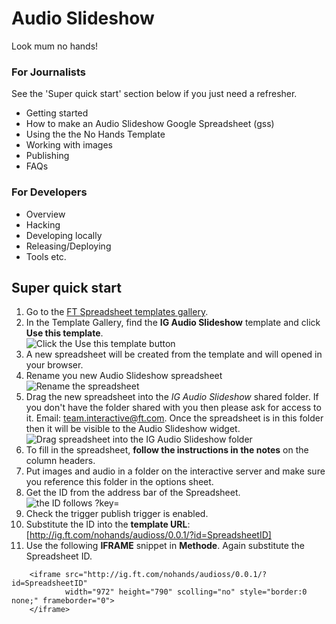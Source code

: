 Audio Slideshow
===============

Look mum no hands!

### For Journalists

See the 'Super quick start' section below if you just need a refresher.

* Getting started
* How to make an Audio Slideshow Google Spreadsheet (gss)
* Using the the No Hands Template
* Working with images
* Publishing
* FAQs

### For Developers

* Overview
* Hacking
* Developing locally
* Releasing/Deploying
* Tools etc.


## Super quick start

1. Go to the [FT Spreadsheet templates gallery](https://drive.google.com/a/ft.com/templates?type=spreadsheets).
1. In the Template Gallery, find the **IG Audio Slideshow** template and click **Use this template**.  
![Click the Use this template button](https://www.evernote.com/shard/s213/sh/ddbb96b1-15a9-4ee3-ad8c-620d7c126672/20e9599e0fa3a38b2bdbf6872410229d/deep/0/Screenshot%2005/03/2013%2013:22.jpg)
1. A new spreadsheet will be created from the template and will opened in your browser.
1. Rename you new Audio Slideshow spreadsheet 
![Rename the spreadsheet](https://www.evernote.com/shard/s213/sh/26ec058b-9fdf-4ace-84bd-ca9c339428da/73da387a14be17ff855bddbd984c4708/deep/0/Screenshot%2010/07/2013%2012:56.png) 
1. Drag the new spreadsheet into the *IG Audio Slideshow* shared folder. If you don't have the folder shared with you then please ask for access to it. Email: [team.interactive@ft.com](team.interactive@ft.com). Once the spreadsheet is in this folder then it will be visible to the Audio Slideshow widget. 
![Drag spreadsheet into the IG Audio Slideshow folder](https://www.evernote.com/shard/s213/sh/ee4a17e1-f8f9-4b15-820b-45c629fb3077/1b16ad344b98ff6cba5f50a6f8532e90/deep/0/Screenshot%2010/07/2013%2012:59.png)  
1. To fill in the spreadsheet, **follow the instructions in the notes** on the column headers.
1. Put images and audio in a folder on the interactive server and make sure you reference this folder in the options sheet.
1. Get the ID from the address bar of the Spreadsheet.  
![the ID follows ?key=](https://www.evernote.com/shard/s213/sh/88f591e8-f80a-432a-acde-900a06ff24fa/7358be3582da6e81fc84813351f19ff7/deep/0/Screenshot%2005/03/2013%2013:11.jpg)  
1. Check the trigger publish trigger is enabled.  
1. Substitute the ID into the **template URL**: [http://ig.ft.com/nohands/audioss/0.0.1/?id=SpreadsheetID]  
1. Use the following **IFRAME** snippet in **Methode**. Again substitute the Spreadsheet ID.  

```
	<iframe src="http://ig.ft.com/nohands/audioss/0.0.1/?id=SpreadsheetID" 
			width="972" height="790" scolling="no" style="border:0 none;" frameborder="0">
	</iframe>
```
